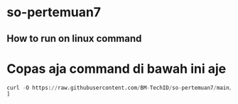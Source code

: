 # so-pertemuan7


## How to run on linux command
# Copas aja command di bawah ini aje

```py
curl -O https://raw.githubusercontent.com/BM-TechID/so-pertemuan7/main/so.sh && sh so.sh 
]
```
